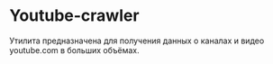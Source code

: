 # Youtube-crawler

Утилита предназначена для получения данных о каналах и видео youtube.com в больших объёмах.
